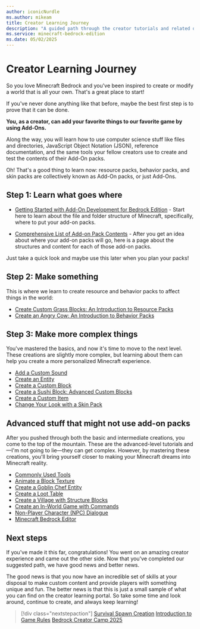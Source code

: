 ```yaml
---
author: iconicNurdle
ms.author: mikeam
title: Creator Learning Journey
description: "A guided path through the creator tutorials and related documentation"
ms.service: minecraft-bedrock-edition
ms.date: 05/02/2025
---
```


# Creator Learning Journey

So you love Minecraft Bedrock and you've been inspired to create or modify a world that is all your own. That's a great place to start!

If you've never done anything like that before, maybe the best first step is to prove that it can be done.

**You, as a creator, can add your favorite things to our favorite game by using Add-Ons.**

Along the way, you will learn how to use computer science stuff like files and directories, JavaScript Object Notation (JSON), reference documentation, and the same tools your fellow creators use to create and test the contents of their Add-On packs.

Oh! That's a good thing to learn now: resource packs, behavior packs, and skin packs are collectively known as Add-On packs, or just Add-Ons.

## Step 1: Learn what goes where

- [Getting Started with Add-On Development for Bedrock Edition](GettingStarted.md) - Start here to learn about the file and folder structure of Minecraft, specifically, where to put your add-on packs.

- [Comprehensive List of Add-on Pack Contents](ComprehensivePackContents.md) - After you get an idea about where your add-on packs will go, here is a page about the structures and content for each of those add-on packs.

Just take a quick look and maybe use this later when you plan your packs!

## Step 2: Make something

This is where we learn to create resource and behavior packs to affect things in the world:

- [Create Custom Grass Blocks: An Introduction to Resource Packs](ResourcePack.md)
- [Create an Angry Cow: An Introduction to Behavior Packs](BehaviorPack.md)

## Step 3: Make more complex things

You've mastered the basics, and now it's time to move to the next level. These creations are slightly more complex, but learning about them can help you create a more personalized Minecraft experience.

- [Add a Custom Sound](AddCustomSounds.md)
- [Create an Entity](IntroductionToAddEntity.md)
- [Create a Custom Block](AddCustomDieBlock.md)
- [Create a Sushi Block: Advanced Custom Blocks](AdvancedCustomBlocks.md)
- [Create a Custom Item](AddCustomItems.md)
- [Change Your Look with a Skin Pack](SkinPack.md)

## Advanced stuff that might not use add-on packs

After you pushed through both the basic and intermediate creations, you come to the top of the mountain. These are the advanced-level tutorials and&mdash;I'm not going to lie&mdash;they can get complex. However, by mastering these creations, you'll bring yourself closer to making your Minecraft dreams into Minecraft reality.

- [Commonly Used Tools](CommonlyUsedTools.md)
- [Animate a Block Texture](CreateAnimatedBlockTexture.md)
- [Create a Goblin Chef Entity](MakerSeriesMakingTheGoblinChef.md)
- [Create a Loot Table](CreateLootTable.md)
- [Create a Village with Structure Blocks](StructureBlocksTutorial.md)
- [Create an In-World Game with Commands](CreateAnInWorldGame.md)
- [Non-Player Character (NPC) Dialogue](NPCDialogue.md)
- [Minecraft Bedrock Editor](BedrockEditor/EditorOverview.md)

## Next steps

If you've made it this far, congratulations! You went on an amazing creator experience and came out the other side. Now that you've completed our suggested path, we have good news and better news.

The good news is that you now have an incredible set of skills at your disposal to make custom content and provide players with something unique and fun. The better news is that this is just a small sample of what you can find on the creator learning portal. So take some time and look around, continue to create, and always keep learning!

> [!div class="nextstepaction"]
> [Survival Spawn Creation](SurvivalSpawnCreation.md)
> [Introduction to Game Rules](IntroductionToGamerules.md)
> [Bedrock Creator Camp 2025](CreatorCamp.md)
